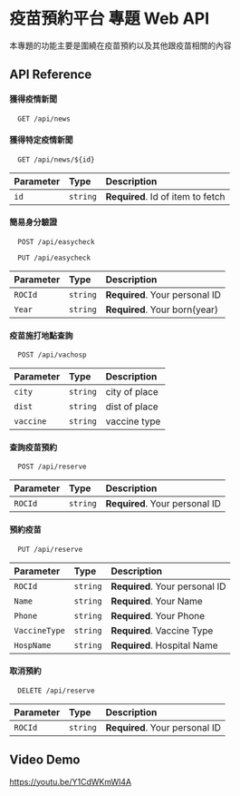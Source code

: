 # 疫苗預約平台 專題 Web API

本專題的功能主要是圍繞在疫苗預約以及其他跟疫苗相關的內容

## API Reference

#### 獲得疫情新聞

```http
  GET /api/news
```

#### 獲得特定疫情新聞

```http
  GET /api/news/${id}
```

| Parameter | Type     | Description                       |
| :-------- | :------- | :-------------------------------- |
| `id`      | `string` | **Required**. Id of item to fetch |

#### 簡易身分驗證

```http
  POST /api/easycheck
```

```http
  PUT /api/easycheck
```

| Parameter | Type     | Description                       |
| :-------- | :------- | :-------------------------------- |
| `ROCId`      | `string` | **Required**. Your personal ID |
| `Year`      | `string` | **Required**. Your born(year) |

#### 疫苗施打地點查詢

```http
  POST /api/vachosp
```

| Parameter | Type     | Description                       |
| :-------- | :------- | :-------------------------------- |
| `city`      | `string` |  city of place |
| `dist`      | `string` |  dist of place |
| `vaccine`      | `string` |  vaccine type |

#### 查詢疫苗預約

```http
  POST /api/reserve
```
| Parameter | Type     | Description                       |
| :-------- | :------- | :-------------------------------- |
| `ROCId`      | `string` | **Required**. Your personal ID |

#### 預約疫苗

```http
  PUT /api/reserve
```
| Parameter | Type     | Description                       |
| :-------- | :------- | :-------------------------------- |
| `ROCId`      | `string` | **Required**. Your personal ID |
| `Name`      | `string` | **Required**. Your Name |
| `Phone`      | `string` | **Required**. Your Phone |
| `VaccineType`      | `string` | **Required**. Vaccine Type |
| `HospName`      | `string` | **Required**. Hospital Name |

#### 取消預約

```http
  DELETE /api/reserve
```

| Parameter | Type     | Description                       |
| :-------- | :------- | :-------------------------------- |
| `ROCId`      | `string` | **Required**. Your personal ID |vaccine type |

## Video Demo

https://youtu.be/Y1CdWKmWl4A

